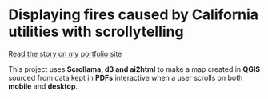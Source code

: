 # Displaying fires caused by California utilities with scrollytelling

[Read the story on my portfolio site](https://juliaingram.github.io/ca-utility-fires/)

This project uses **Scrollama, d3 and ai2html** to make a map created in **QGIS** sourced from data kept in **PDFs** interactive when a user scrolls on both **mobile** and **desktop**. 


